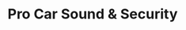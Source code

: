 ---
title: "Pro Car Sound & Security"
url: /malden/pro-car-sound-und-security/
shop: Autowerkstatt
---